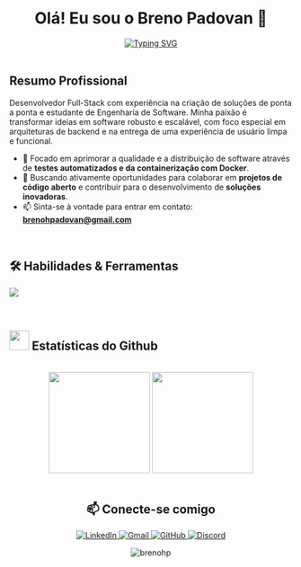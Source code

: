 <div align="center">
  <h1 align="center">Olá! Eu sou o Breno Padovan 👋</h1>
  <a href="https://git.io/typing-svg">
    <img src="https://readme-typing-svg.demolab.com?font=Fira+Code&size=25&pause=1000&color=0e75b6&center=true&vCenter=true&width=435&lines=Desenvolvedor+de+Software;Full+Stack" alt="Typing SVG" />
  </a>
</div>

<br>

##  Resumo Profissional

<p>
  Desenvolvedor Full-Stack com experiência na criação de soluções de ponta a ponta e estudante de Engenharia de Software. Minha paixão é transformar ideias em software robusto e escalável, com foco especial em arquiteturas de backend e na entrega de uma experiência de usuário limpa e funcional.
</p>

- 🌱 Focado em aprimorar a qualidade e a distribuição de software através de **testes automatizados e da containerização com Docker**.
- 🔭 Buscando ativamente oportunidades para colaborar em **projetos de código aberto** e contribuir para o desenvolvimento de **soluções inovadoras**.
- 📫 Sinta-se à vontade para entrar em contato: **brenohpadovan@gmail.com**

<br>

## 🛠️ Habilidades & Ferramentas

<p align="left">
  <a href="https://skillicons.dev">
    <img src="https://skillicons.dev/icons?i=java,nodejs,react,nextjs,postgres,mysql,docker,git,github,gcp,aws&perline=14" />
  </a>
</p>

<br>

## <img src="https://media.giphy.com/media/iY8CRBdQXODJSCERIr/giphy.gif" width="35"><b> Estatísticas do Github </b>
<br>
<div align="center">
  <div>
    <img height="180em" src="https://github-readme-stats.vercel.app/api?username=brenohp&show_icons=true&theme=transparent&title_color=0e75b6&text_color=0e75b6"/>
    <img height="180em" src="https://github-readme-stats.vercel.app/api/top-langs/?username=brenohp&layout=compact&theme=transparent&title_color=0e75b6&text_color=0e75b6" />
  <div>
</div>

<br>

## 📫 Conecte-se comigo

<p align="center">
  <a href="https://www.linkedin.com/in/brenohp/">
    <img src="https://img.shields.io/badge/LinkedIn-0077B5?style=for-the-badge&logo=linkedin&logoColor=white" alt="LinkedIn">
  </a>
  <a href="mailto:brenohpadovan@gmail.com">
    <img src="https://img.shields.io/badge/Gmail-D14836?style=for-the-badge&logo=gmail&logoColor=white" alt="Gmail">
  </a>
  <a href="https://github.com/brenohp">
    <img src="https://img.shields.io/badge/GitHub-181717?style=for-the-badge&logo=github&logoColor=white" alt="GitHub">
  </a>
  <a href="https://discord.com/users/172443014994722817">
    <img src="https://img.shields.io/badge/Discord-7289DA?style=for-the-badge&logo=discord&logoColor=white" alt="Discord">
  </a>
</p>

<div align="center">
  <img src="https://komarev.com/ghpvc/?username=brenohp&label=Profile%20views&color=0e75b6&style=flat" alt="brenohp" />
</div>
